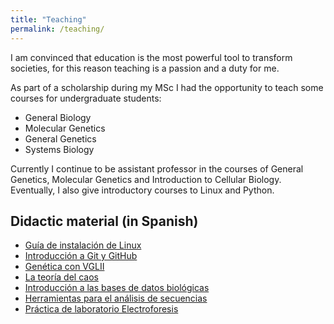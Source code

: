 ```yaml
---
title: "Teaching"
permalink: /teaching/
---
```


I am convinced that education is the most powerful tool to transform societies,
for this reason teaching is a passion and a duty for me.

As part of a scholarship during my MSc I had the opportunity to teach some
courses for undergraduate students:

- General Biology
- Molecular Genetics
- General Genetics
- Systems Biology

Currently I continue to be assistant professor in the courses of General
Genetics, Molecular Genetics and Introduction to Cellular Biology. Eventually,
I also give introductory courses to Linux and Python.

## Didactic material (in Spanish)

- [Guía de instalación de
  Linux](https://biologia-computacional.github.io/posts/2023/instalación-linux.html)
- [Introducción a Git y GitHub](teaching/git/git.md)
- [Genética con VGLII](/files/vglii-example/genetics-vgl2.html)
- [La teoría del caos](posts/2020/caos/caos.md)
- [Introducción a las bases de datos
  biológicas](posts/2023/bases-de-datos.md)
- [Herramientas para el análisis de
  secuencias](posts/2023/análisis-de-secuencias.md)
- [Práctica de laboratorio
  Electroforesis](teaching/electroforesis/electroforesis.md)
